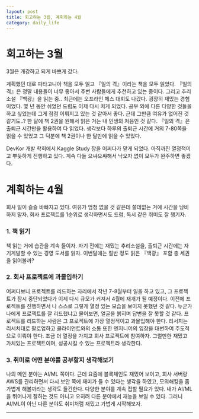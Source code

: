 ```yaml
---
layout: post
title: 회고하는 3월, 계획하는 4월
category: daily_life
---
```


# 회고하는 3월

3월은 개강하고 되게 바쁘게 갔다. 

계획했던 대로 파타고니아 책을 모두 읽고 『일의 격』이라는 책을 모두 읽었다. 『일의 격』은 정말 내용들이 너무 좋아서 주변 사람들에게 추천하고 있는 중이다. 그리고 추리소설 『백광』을 읽는 중.. 최근에는 오프라인 체스 대회도 나갔다. 굉장히 재밌는 경험이었다. 몇 년 동안 쉬었던 드럼도 이제 다시 치게 되었다. 공부 외에 다른 다양한 것들을 하고 싶었는데 그게 점점 이뤄지고 있는 것 같아서 좋다. 근데 그만큼 여유가 없어진 것 같기도..? 한 달에 책 2권을 원해서 읽은 거는 내 인생의 처음인 것 같다. 『일의 격』은 출퇴근 시간만을 활용하여 다 읽었다. 생각보다 하루의 출퇴근 시간에 거의 7-80쪽을 읽을 수 있었고 그 덕분에 책 2권이나 한 달만에 읽을 수 있었다.

DevKor 개발 학회에서 Kaggle Study 장을 어쩌다가 맡게 되었다. 아직까진 열정적이고 뿌듯하게 진행하고 있다. 계속 다들 으쌰으쌰해서 낙오자 없이 모두가 완주하면 좋겠다.

# 계획하는 4월

회사 일이 슬슬 바빠지고 있다. 여유가 엄청 없을 것 같은데 쓸데없는 거에 시간을 낭비하지 말자. 회사 프로젝트를 1순위로 생각하면서도 드럼, 독서 같은 취미도 잘 챙기자.

### 1. 책 읽기

책 읽는 거에 습관을 계속 들이자. 자기 전에는 재밌는 추리소설을, 출퇴근 시간에는 자기계발할 수 있는 경영 도서를 읽자. 이번달에는 절반 정도 읽은 『백광』 포함 총 세권을 읽어볼까?

### 2. 회사 프로젝트에 과몰입하기

어쩌다보니 프로젝트를 리드하는 자리에서 작년 7-8월부터 일을 하고 있고, 그 프로젝트가 잠시 중단되었다가 이제 다시 규모가 커져서 4월에 재개가 될 예정이다. 이전에 프로젝트를 진행하면서 나 스스로 그렇게 열정 있는 모습을 보이지 못했던 것 같다. 누군가 나에게 프로젝트를 잘 리드했냐고 물어보면, 얼굴을 붉히며 답변을 잘 못할 것 같다. 프로젝트를 리드하는 사람은 그 프로젝트에 가장 열정적이고 과몰입해야 한다. 리서치는 리서치대로 팔로업하고 클라이언트와의 소통 또한 엔지니어의 입장을 대변하여 주도적으로 이뤄야 한다. 조금 더 열정을 가지고 회사 프로젝트에 참여하자. 그럴만한 재밌고 가치있는 프로젝트이며, 성공시킬 수 있는 프로젝트라 생각한다.

### 3. 취미로 어떤 분야를 공부할지 생각해보기

나의 메인 분야는 AI/ML 쪽이다. 근데 요즘에 블록체인도 재밌어 보이고, 회사 서버랑 AWS를 관리하면서 다시 보안 쪽에 재미가 들 수 있다는 생각을 하였고, 모의해킹을 좀 가볍게 해볼까라는 생각도 들긴한다. 다양한 분야를 계속 접할 필요가 있다. 내가 AI/ML을 뛰어나게 잘하는 것도 아니고 오히려 다른 분야에서 재능을 보일 수 있다. 그러니 AI/ML이 아닌 다른 분야도 취미처럼 재밌고 가볍게 시작해보자.

- - -